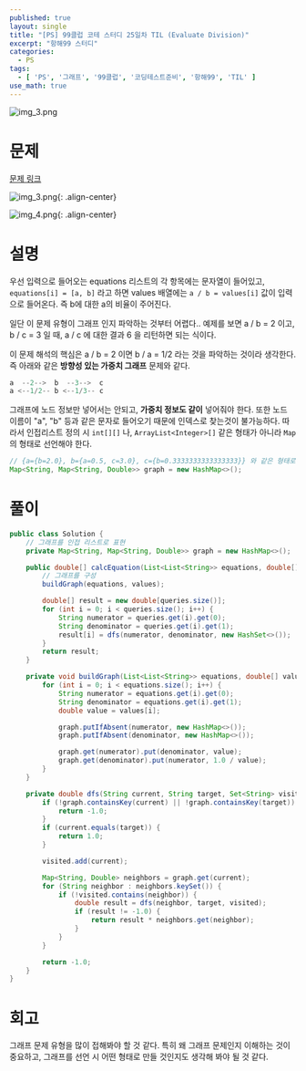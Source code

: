 ```yaml
---
published: true
layout: single
title: "[PS] 99클럽 코테 스터디 25일차 TIL (Evaluate Division)"
excerpt: "항해99 스터디"
categories:
  - PS
tags:
  - [ 'PS', '그래프', '99클럽', '코딩테스트준비', '항해99', 'TIL' ]
use_math: true
---
```



![img_3.png](https://zhtmr.github.io/static-files-for-posting/images/20240722/99club_TIL_thumbnail/%EA%B8%B0%EB%B3%B8%ED%98%951_java.png?raw=true)


# 문제
[문제 링크](https://leetcode.com/problems/evaluate-division/)

![img_3.png](https://zhtmr.github.io/static-files-for-posting/images/20240815/ex1.png?raw=true){: .align-center}

![img_4.png](https://zhtmr.github.io/static-files-for-posting/images/20240815/ex2.png?raw=true){: .align-center}


# 설명
우선 입력으로 들어오는 equations 리스트의 각 항목에는 문자열이 들어있고, `equations[i] = [a, b]` 라고 하면 values 배열에는 `a / b = values[i]` 값이 입력으로 들어온다.
즉 b에 대한 a의 비율이 주어진다.

일단 이 문제 유형이 그래프 인지 파악하는 것부터 어렵다.. 
예제를 보면 a / b = 2 이고, b / c = 3 일 때, a / c 에 대한 결과 6 을 리턴하면 되는 식이다.

이 문제 해석의 핵심은 a / b = 2 이면 b / a = 1/2 라는 것을 파악하는 것이라 생각한다.
즉 아래와 같은 **방향성 있는 가중치 그래프** 문제와 같다.
```java
a  --2-->  b  --3-->  c
a <--1/2-- b <--1/3-- c 
```
그래프에 노드 정보만 넣어서는 안되고, **가중치 정보도 같이** 넣어줘야 한다. 또한 노드 이름이 "a", "b" 등과 같은 문자로 들어오기 때문에 인덱스로 찾는것이 불가능하다.
따라서 인접리스트 정의 시 `int[][]` 나, `ArrayList<Integer>[]` 같은 형태가 아니라 `Map` 의 형태로 선언해야 한다.

```java
// {a={b=2.0}, b={a=0.5, c=3.0}, c={b=0.3333333333333333}} 와 같은 형태로 저장된다
Map<String, Map<String, Double>> graph = new HashMap<>();
```

# 풀이
```java
public class Solution {
    // 그래프를 인접 리스트로 표현
    private Map<String, Map<String, Double>> graph = new HashMap<>();

    public double[] calcEquation(List<List<String>> equations, double[] values, List<List<String>> queries) {
        // 그래프를 구성
        buildGraph(equations, values);

        double[] result = new double[queries.size()];
        for (int i = 0; i < queries.size(); i++) {
            String numerator = queries.get(i).get(0);
            String denominator = queries.get(i).get(1);
            result[i] = dfs(numerator, denominator, new HashSet<>());
        }
        return result;
    }

    private void buildGraph(List<List<String>> equations, double[] values) {
        for (int i = 0; i < equations.size(); i++) {
            String numerator = equations.get(i).get(0);
            String denominator = equations.get(i).get(1);
            double value = values[i];

            graph.putIfAbsent(numerator, new HashMap<>());
            graph.putIfAbsent(denominator, new HashMap<>());

            graph.get(numerator).put(denominator, value);
            graph.get(denominator).put(numerator, 1.0 / value);
        }
    }

    private double dfs(String current, String target, Set<String> visited) {
        if (!graph.containsKey(current) || !graph.containsKey(target)) {
            return -1.0;
        }
        if (current.equals(target)) {
            return 1.0;
        }

        visited.add(current);

        Map<String, Double> neighbors = graph.get(current);
        for (String neighbor : neighbors.keySet()) {
            if (!visited.contains(neighbor)) {
                double result = dfs(neighbor, target, visited);
                if (result != -1.0) {
                    return result * neighbors.get(neighbor);
                }
            }
        }

        return -1.0;
    }
}
```
# 회고
그래프 문제 유형을 많이 접해봐야 할 것 같다. 특히 왜 그래프 문제인지 이해하는 것이 중요하고, 그래프를 선언 시 어떤 형태로 만들 것인지도 생각해 봐야 될 것 같다.